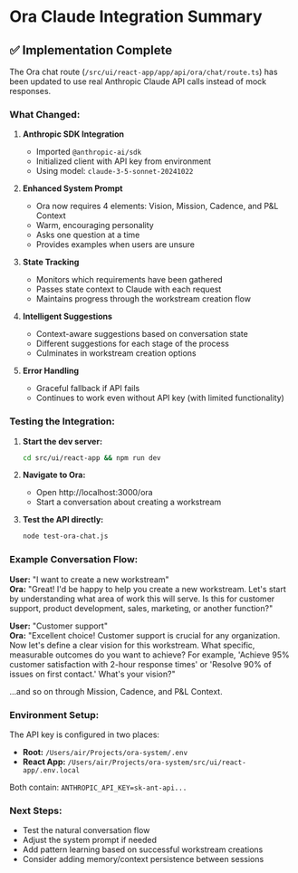 # Ora Claude Integration Summary

## ✅ Implementation Complete

The Ora chat route (`/src/ui/react-app/app/api/ora/chat/route.ts`) has been updated to use real Anthropic Claude API calls instead of mock responses.

### What Changed:

1. **Anthropic SDK Integration**
   - Imported `@anthropic-ai/sdk` 
   - Initialized client with API key from environment
   - Using model: `claude-3-5-sonnet-20241022`

2. **Enhanced System Prompt**
   - Ora now requires 4 elements: Vision, Mission, Cadence, and P&L Context
   - Warm, encouraging personality
   - Asks one question at a time
   - Provides examples when users are unsure

3. **State Tracking**
   - Monitors which requirements have been gathered
   - Passes state context to Claude with each request
   - Maintains progress through the workstream creation flow

4. **Intelligent Suggestions**
   - Context-aware suggestions based on conversation state
   - Different suggestions for each stage of the process
   - Culminates in workstream creation options

5. **Error Handling**
   - Graceful fallback if API fails
   - Continues to work even without API key (with limited functionality)

### Testing the Integration:

1. **Start the dev server:**
   ```bash
   cd src/ui/react-app && npm run dev
   ```

2. **Navigate to Ora:**
   - Open http://localhost:3000/ora
   - Start a conversation about creating a workstream

3. **Test the API directly:**
   ```bash
   node test-ora-chat.js
   ```

### Example Conversation Flow:

**User:** "I want to create a new workstream"  
**Ora:** "Great! I'd be happy to help you create a new workstream. Let's start by understanding what area of work this will serve. Is this for customer support, product development, sales, marketing, or another function?"

**User:** "Customer support"  
**Ora:** "Excellent choice! Customer support is crucial for any organization. Now let's define a clear vision for this workstream. What specific, measurable outcomes do you want to achieve? For example, 'Achieve 95% customer satisfaction with 2-hour response times' or 'Resolve 90% of issues on first contact.' What's your vision?"

...and so on through Mission, Cadence, and P&L Context.

### Environment Setup:

The API key is configured in two places:
- **Root:** `/Users/air/Projects/ora-system/.env`
- **React App:** `/Users/air/Projects/ora-system/src/ui/react-app/.env.local`

Both contain: `ANTHROPIC_API_KEY=sk-ant-api...`

### Next Steps:

- Test the natural conversation flow
- Adjust the system prompt if needed
- Add pattern learning based on successful workstream creations
- Consider adding memory/context persistence between sessions 